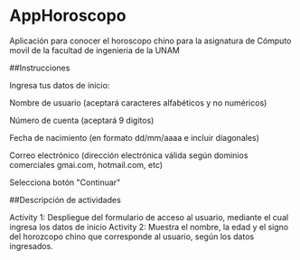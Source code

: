 # AppHoroscopo
Aplicación para conocer el horoscopo chino para la asignatura de Cómputo movil de la facultad de ingenieria de la UNAM 

##Instrucciones

Ingresa tus datos de inicio:


Nombre de usuario (aceptará caracteres alfabéticos y no numéricos)

Número de cuenta (aceptará 9 digitos)

Fecha de nacimiento (en formato dd/mm/aaaa e incluir diagonales)

Correo electrónico (dirección electrónica válida según dominios comerciales gmai.com, hotmail.com, etc)


Selecciona botón "Continuar"

##Descripción de actividades

Activity 1: Despliegue del formulario de acceso al usuario, mediante el cual ingresa los datos de inicio
Activity 2: Muestra el nombre, la edad y el signo del horozcopo chino que corresponde al usuario, según los datos ingresados.
